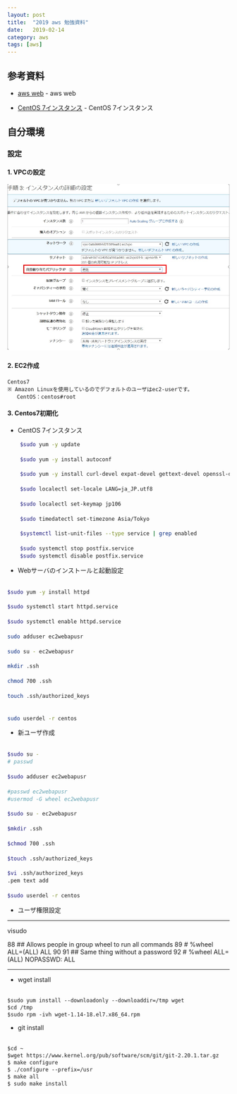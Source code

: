 ```yaml
---
layout: post
title:  "2019 aws 勉強資料"
date:   2019-02-14
category: aws
tags: [aws]
---
```


## 参考資料

- [aws web](https://aws.amazon.com/jp/) - aws web

- [CentOS 7インスタンス](https://dev.classmethod.jp/cloud/aws/centos7-initial-settings/) - CentOS 7インスタンス


## 自分環境





### 設定

#### 1. VPCの設定

![EC2設定](https://raw.githubusercontent.com/meihaoGit/meihaoGit.github.io/master/assets/images/img/ec2setting.jpg)

#### 2. EC2作成
    Centos7
    ※ Amazon Linuxを使用しているのでデフォルトのユーザはec2-userです。
       CentOS：centos#root
    
#### 3. Centos7初期化   

- CentOS 7インスタンス

```sh
    $sudo yum -y update

    $sudo yum -y install autoconf

    $sudo yum -y install curl-devel expat-devel gettext-devel openssl-devel zlib-devel perl-ExtUtils-MakeMaker gcc

    $sudo localectl set-locale LANG=ja_JP.utf8

    $sudo localectl set-keymap jp106

    $sudo timedatectl set-timezone Asia/Tokyo

    $systemctl list-unit-files --type service | grep enabled

    $sudo systemctl stop postfix.service
    $sudo systemctl disable postfix.service

```

- Webサーバのインストールと起動設定

```sh

$sudo yum -y install httpd

$sudo systemctl start httpd.service

$sudo systemctl enable httpd.service

sudo adduser ec2webapusr

sudo su - ec2webapusr

mkdir .ssh

chmod 700 .ssh

touch .ssh/authorized_keys


sudo userdel -r centos

```

- 新ユーザ作成

```sh

$sudo su -
# passwd

$sudo adduser ec2webapusr

#passwd ec2webapusr
#usermod -G wheel ec2webapusr

$sudo su - ec2webapusr

$mkdir .ssh

$chmod 700 .ssh

$touch .ssh/authorized_keys

$vi .ssh/authorized_keys
.pem text add 

$sudo userdel -r centos

```
- ユーザ権限設定

---

visudo

 88 ## Allows people in group wheel to run all commands
 89 # %wheel ALL=(ALL) ALL
 90
 91 ## Same thing without a password
 92 # %wheel ALL=(ALL) NOPASSWD: ALL
 
---

- wget install

```

$sudo yum install --downloadonly --downloaddir=/tmp wget
$cd /tmp
$sudo rpm -ivh wget-1.14-18.el7.x86_64.rpm

```

- git install

```

$cd ~
$wget https://www.kernel.org/pub/software/scm/git/git-2.20.1.tar.gz
$ make configure
$ ./configure --prefix=/usr
$ make all
$ sudo make install

```